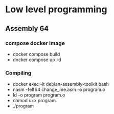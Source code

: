 # Low level programming

## Assembly 64

### compose docker image
- docker compose build
- docker compose up -d 

### Compiling
- docker exec -it debian-assembly-toolkit bash
- nasm -felf64 change_me.asm -o program.o
- ld -o program program.o
- chmod u+x program
- ./program
